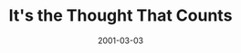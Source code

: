 ---
layout: message
category: message
series: "Three Lies We Believe"
title: "It's the Thought That Counts "
date: 2001-03-03
audio-description: "These lies, while subtle, are the ones that are influencing our biggest life choices. "
audio: ""
audio-title: "It's the Thought That Counts "
audio-duration: "&#58;"
---